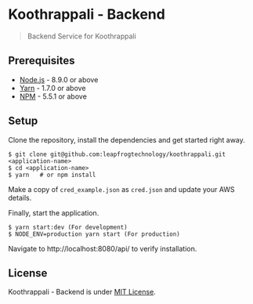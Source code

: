 # Koothrappali - Backend

> Backend Service for Koothrappali

## Prerequisites

- [Node.js](https://yarnpkg.com/en/docs/install) - 8.9.0 or above
- [Yarn](https://yarnpkg.com/en/docs/install) - 1.7.0 or above
- [NPM](https://docs.npmjs.com/getting-started/installing-node) - 5.5.1 or above

## Setup

Clone the repository, install the dependencies and get started right away.

    $ git clone git@github.com:leapfrogtechnology/koothrappali.git <application-name>
    $ cd <application-name>
    $ yarn   # or npm install

Make a copy of `cred_example.json` as `cred.json` and update your AWS details.

Finally, start the application.

    $ yarn start:dev (For development)
    $ NODE_ENV=production yarn start (For production)

Navigate to http://localhost:8080/api/ to verify installation.

## License

Koothrappali - Backend is under [MIT License](../LICENSE).
